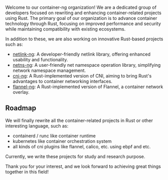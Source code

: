 Welcome to our container-ng organization! We are a dedicated group of developers focused on rewriting and enhancing container-related projects using Rust.
The primary goal of our organization is to advance container technology through Rust, focusing on improved performance and security while maintaining compatibility with existing ecosystems.



In addition to these, we are also working on innovative Rust-based projects such as:

- [netlink-ng](https://github.com/container-ng/netlink-ng): A developer-friendly netlink library, offering enhanced usability and functionality.
- [netns-ng](https://github.com/container-ng/netns-ng): A user-friendly net namespace operation library, simplifying network namespace management.
- [cni-ng](https://github.com/container-ng/cni-ng): A Rust-implemented version of CNI, aiming to bring Rust's advantages to container networking interfaces.
- [flannel-ng](https://github.com/container-ng/flannel-ng): A Rust-implemented version of Flannel, a container network overlay.


## Roadmap

We will finally rewrite all the container-related projects in Rust or other interesting language, such as:

- containerd / runc like container runtime
- kubernetes like container orchestration system
- all kinds of cni plugins like flannel, calico, etc. using ebpf and etc.

Currently, we write these projects for study and research purpose.

Thank you for your interest, and we look forward to achieving great things together in this field!
